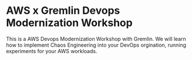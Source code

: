 

# AWS x Gremlin Devops Modernization Workshop 

This is a AWS Devops Modernization Workshop with Gremlin. We will learn how to implement Chaos Engineering into your DevOps orgination, running experiments for your AWS workloads.


